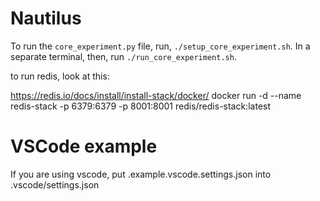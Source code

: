# Nautilus

To run the `core_experiment.py` file, run, `./setup_core_experiment.sh`. In a separate terminal, then, run `./run_core_experiment.sh`.

to run redis, look at this:

https://redis.io/docs/install/install-stack/docker/
docker run -d --name redis-stack -p 6379:6379 -p 8001:8001 redis/redis-stack:latest

# VSCode example

If you are using vscode, put .example.vscode.settings.json into .vscode/settings.json
